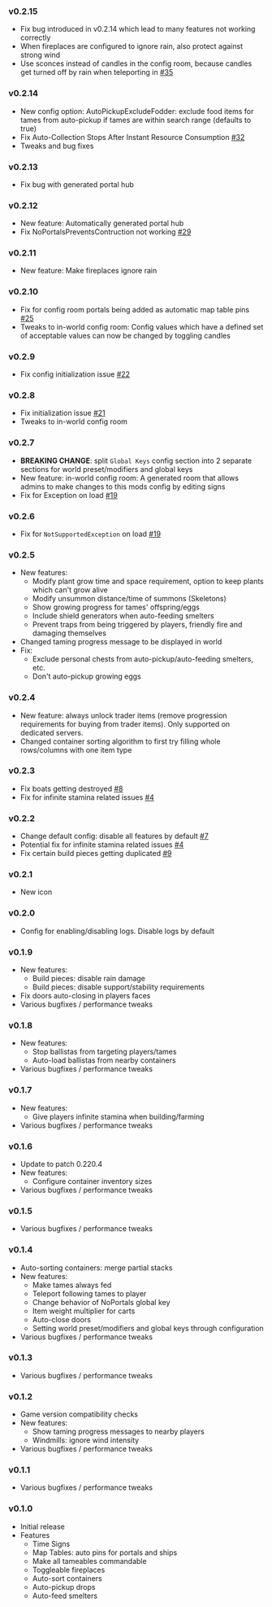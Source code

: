 ### v0.2.15
- Fix bug introduced in v0.2.14 which lead to many features not working correctly
- When fireplaces are configured to ignore rain, also protect against strong wind
- Use sconces instead of candles in the config room, because candles get turned off by rain when teleporting in [#35](https://github.com/ArgusMagnus/ValheimServersideQoL/issues/35)

### v0.2.14
- New config option: AutoPickupExcludeFodder: exclude food items for tames from auto-pickup if tames are within search range (defaults to true)
- Fix Auto-Collection Stops After Instant Resource Consumption [#32](https://github.com/ArgusMagnus/ValheimServersideQoL/issues/32)
- Tweaks and bug fixes

### v0.2.13
- Fix bug with generated portal hub

### v0.2.12
- New feature: Automatically generated portal hub
- Fix NoPortalsPreventsContruction not working [#29](https://github.com/ArgusMagnus/ValheimServersideQoL/issues/29)

### v0.2.11
- New feature: Make fireplaces ignore rain

### v0.2.10
- Fix for config room portals being added as automatic map table pins [#25](https://github.com/ArgusMagnus/ValheimServersideQoL/issues/25)
- Tweaks to in-world config room: Config values which have a defined set of acceptable values can now be changed by toggling candles

### v0.2.9
- Fix config initialization issue [#22](https://github.com/ArgusMagnus/ValheimServersideQoL/issues/22)

### v0.2.8
- Fix initialization issue [#21](https://github.com/ArgusMagnus/ValheimServersideQoL/issues/21)
- Tweaks to in-world config room

### v0.2.7
- **BREAKING CHANGE**: split `Global Keys` config section into 2 separate sections for world preset/modifiers and global keys
- New feature: in-world config room: A generated room that allows admins to make changes to this mods config by editing signs
- Fix for Exception on load [#19](https://github.com/ArgusMagnus/ValheimServersideQoL/issues/19)

### v0.2.6
- Fix for `NotSupportedException` on load [#19](https://github.com/ArgusMagnus/ValheimServersideQoL/issues/19)

### v0.2.5
- New features:
    - Modify plant grow time and space requirement, option to keep plants which can't grow alive
    - Modify unsummon distance/time of summons (Skeletons)
    - Show growing progress for tames' offspring/eggs
    - Include shield generators when auto-feeding smelters
    - Prevent traps from being triggered by players, friendly fire and damaging themselves
- Changed taming progress message to be displayed in world
- Fix:
    - Exclude personal chests from auto-pickup/auto-feeding smelters, etc.
    - Don't auto-pickup growing eggs

### v0.2.4
- New feature: always unlock trader items (remove progression requirements for buying from trader items). Only supported on dedicated servers.
- Changed container sorting algorithm to first try filling whole rows/columns with one item type

### v0.2.3
- Fix boats getting destroyed [#8](https://github.com/ArgusMagnus/ValheimServersideQoL/issues/8)
- Fix for infinite stamina related issues [#4](https://github.com/ArgusMagnus/ValheimServersideQoL/issues/4)

### v0.2.2
- Change default config: disable all features by default [#7](https://github.com/ArgusMagnus/ValheimServersideQoL/issues/7)
- Potential fix for infinite stamina related issues [#4](https://github.com/ArgusMagnus/ValheimServersideQoL/issues/4)
- Fix certain build pieces getting duplicated [#9](https://github.com/ArgusMagnus/ValheimServersideQoL/issues/9)

### v0.2.1
- New icon

### v0.2.0
- Config for enabling/disabling logs. Disable logs by default

### v0.1.9
- New features:
    - Build pieces: disable rain damage
    - Build pieces: disable support/stability requirements
- Fix doors auto-closing in players faces
- Various bugfixes / performance tweaks

### v0.1.8
- New features:
    - Stop ballistas from targeting players/tames
    - Auto-load ballistas from nearby containers
- Various bugfixes / performance tweaks

### v0.1.7
- New features:
    - Give players infinite stamina when building/farming
- Various bugfixes / performance tweaks

### v0.1.6
- Update to patch 0.220.4
- New features:
    - Configure container inventory sizes
- Various bugfixes / performance tweaks

### v0.1.5
- Various bugfixes / performance tweaks

### v0.1.4
- Auto-sorting containers: merge partial stacks
- New features:
    - Make tames always fed
    - Teleport following tames to player
    - Change behavior of NoPortals global key
    - Item weight multiplier for carts
    - Auto-close doors
    - Setting world preset/modifiers and global keys through configuration
- Various bugfixes / performance tweaks

### v0.1.3
- Various bugfixes / performance tweaks

### v0.1.2
- Game version compatibility checks
- New features:
    - Show taming progress messages to nearby players
    - Windmills: ignore wind intensity
- Various bugfixes / performance tweaks

### v0.1.1
- Various bugfixes / performance tweaks

### v0.1.0
- Initial release
- Features
    - Time Signs
    - Map Tables: auto pins for portals and ships
    - Make all tameables commandable
    - Toggleable fireplaces
    - Auto-sort containers
    - Auto-pickup drops
    - Auto-feed smelters